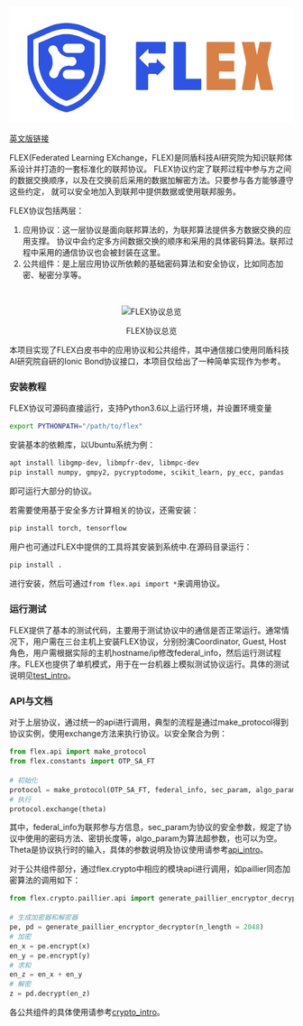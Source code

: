 <div>

![FLEX logo](doc/pic/FLEX_logo.png)

<div>

[英文版链接](README.md)

FLEX(Federated Learning EXchange，FLEX)是同盾科技AI研究院为知识联邦体系设计并打造的一套标准化的联邦协议。
FLEX协议约定了联邦过程中参与方之间的数据交换顺序，以及在交换前后采用的数据加解密方法。只要参与各方能够遵守这些约定，
就可以安全地加入到联邦中提供数据或使用联邦服务。

FLEX协议包括两层：
1. 应用协议：这一层协议是面向联邦算法的，为联邦算法提供多方数据交换的应用支撑。
协议中会约定多方间数据交换的顺序和采用的具体密码算法。联邦过程中采用的通信协议也会被封装在这里。
2. 公共组件：是上层应用协议所依赖的基础密码算法和安全协议，比如同态加密、秘密分享等。

<div style="text-align: center;">
<br>

![FLEX协议总览](doc/pic/FLEX-structure-zh.png)

FLEX协议总览
</div>

本项目实现了FLEX白皮书中的应用协议和公共组件，其中通信接口使用同盾科技AI研究院自研的Ionic Bond协议接口，本项目仅给出了一种简单实现作为参考。

### 安装教程

FLEX协议可源码直接运行，支持Python3.6以上运行环境，并设置环境变量

```bash
export PYTHONPATH="/path/to/flex"
```

安装基本的依赖库，以Ubuntu系统为例：

```bash
apt install libgmp-dev, libmpfr-dev, libmpc-dev
pip install numpy, gmpy2, pycryptodome, scikit_learn, py_ecc, pandas
```

即可运行大部分的协议。

若需要使用基于安全多方计算相关的协议，还需安装：

```bash
pip install torch, tensorflow
```

用户也可通过FLEX中提供的工具将其安装到系统中.在源码目录运行：

```bash
pip install .
```

进行安装，然后可通过`from flex.api import *`来调用协议。

### 运行测试
FLEX提供了基本的测试代码，主要用于测试协议中的通信是否正常运行。通常情况下，用户需在三台主机上安装FLEX协议，分别扮演Coordinator, Guest, Host角色，用户需根据实际的主机hostname/ip修改federal_info，然后运行测试程序。FLEX也提供了单机模式，用于在一台机器上模拟测试协议运行。具体的测试说明见[test_intro](doc/test_intro.md)。

### API与文档
对于上层协议，通过统一的api进行调用，典型的流程是通过make_protocol得到协议实例，使用exchange方法来执行协议。以安全聚合为例：

```python
from flex.api import make_protocol
from flex.constants import OTP_SA_FT

# 初始化
protocol = make_protocol(OTP_SA_FT, federal_info, sec_param, algo_param)
# 执行
protocol.exchange(theta)
```

其中，federal_info为联邦参与方信息，sec_param为协议的安全参数，规定了协议中使用的密码方法、密钥长度等，algo_param为算法超参数，也可以为空。Theta是协议执行时的输入，具体的参数说明及协议使用请参考[api_intro](doc/api_intro.md)。

对于公共组件部分，通过flex.crypto中相应的模块api进行调用，如paillier同态加密算法的调用如下：

```python
from flex.crypto.paillier.api import generate_paillier_encryptor_decryptor

# 生成加密器和解密器
pe, pd = generate_paillier_encryptor_decryptor(n_length = 2048)
# 加密
en_x = pe.encrypt(x)
en_y = pe.encrypt(y)
# 求和
en_z = en_x + en_y
# 解密
z = pd.decrypt(en_z)
```

各公共组件的具体使用请参考[crypto_intro](doc/crypto_api_intro.md)。
